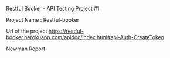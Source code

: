 Restful Booker - API Testing Project #1

Project Name : Restful-booker

Url of the project https://restful-booker.herokuapp.com/apidoc/index.html#api-Auth-CreateToken

Newman Report
